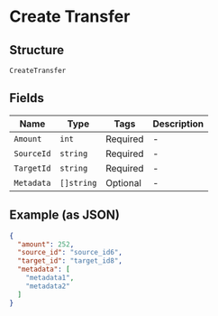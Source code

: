 
# Create Transfer

## Structure

`CreateTransfer`

## Fields

| Name | Type | Tags | Description |
|  --- | --- | --- | --- |
| `Amount` | `int` | Required | - |
| `SourceId` | `string` | Required | - |
| `TargetId` | `string` | Required | - |
| `Metadata` | `[]string` | Optional | - |

## Example (as JSON)

```json
{
  "amount": 252,
  "source_id": "source_id6",
  "target_id": "target_id8",
  "metadata": [
    "metadata1",
    "metadata2"
  ]
}
```

